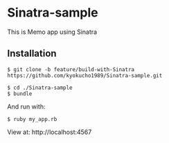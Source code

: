 # Sinatra-sample
This is Memo app using Sinatra

## Installation

```
$ git clone -b feature/build-with-Sinatra https://github.com/kyokucho1989/Sinatra-sample.git
```

```
$ cd ./Sinatra-sample 
$ bundle
```


And run with:

```
$ ruby my_app.rb
```

View at: http://localhost:4567
